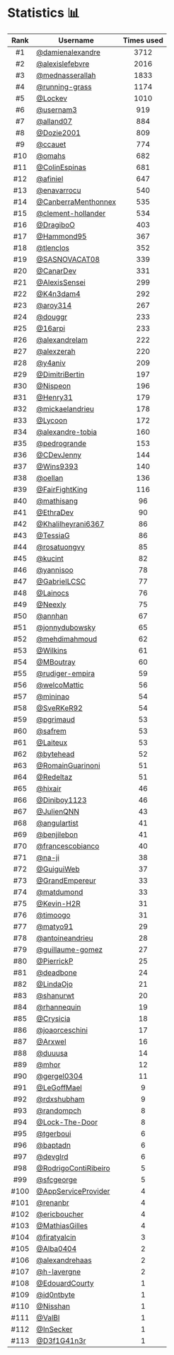 # Statistics 📊

|Rank|Username|Times used|
:--------:|--------|:--------:|
|#1|[@damienalexandre](https://github.com/damienalexandre)|3712|
|#2|[@alexislefebvre](https://github.com/alexislefebvre)|2016|
|#3|[@mednasserallah](https://github.com/mednasserallah)|1833|
|#4|[@running-grass](https://github.com/running-grass)|1174|
|#5|[@Lockev](https://github.com/Lockev)|1010|
|#6|[@usernam3](https://github.com/usernam3)|919|
|#7|[@alland07](https://github.com/alland07)|884|
|#8|[@Dozie2001](https://github.com/Dozie2001)|809|
|#9|[@ccauet](https://github.com/ccauet)|774|
|#10|[@omahs](https://github.com/omahs)|682|
|#11|[@ColinEspinas](https://github.com/ColinEspinas)|681|
|#12|[@afiniel](https://github.com/afiniel)|647|
|#13|[@enavarrocu](https://github.com/enavarrocu)|540|
|#14|[@CanberraMenthonnex](https://github.com/CanberraMenthonnex)|535|
|#15|[@clement-hollander](https://github.com/clement-hollander)|534|
|#16|[@DragiboO](https://github.com/DragiboO)|403|
|#17|[@Hammond95](https://github.com/Hammond95)|367|
|#18|[@tlenclos](https://github.com/tlenclos)|352|
|#19|[@SASNOVACAT08](https://github.com/SASNOVACAT08)|339|
|#20|[@CanarDev](https://github.com/CanarDev)|331|
|#21|[@AlexisSensei](https://github.com/AlexisSensei)|299|
|#22|[@K4n3dam4](https://github.com/K4n3dam4)|292|
|#23|[@aroy314](https://github.com/aroy314)|267|
|#24|[@douggr](https://github.com/douggr)|233|
|#25|[@16arpi](https://github.com/16arpi)|233|
|#26|[@alexandrelam](https://github.com/alexandrelam)|222|
|#27|[@alexzerah](https://github.com/alexzerah)|220|
|#28|[@y4aniv](https://github.com/y4aniv)|209|
|#29|[@DimitriBertin](https://github.com/DimitriBertin)|197|
|#30|[@Nispeon](https://github.com/Nispeon)|196|
|#31|[@Henry31](https://github.com/Henry31)|179|
|#32|[@mickaelandrieu](https://github.com/mickaelandrieu)|178|
|#33|[@Lycoon](https://github.com/Lycoon)|172|
|#34|[@alexandre-tobia](https://github.com/alexandre-tobia)|160|
|#35|[@pedrogrande](https://github.com/pedrogrande)|153|
|#36|[@CDevJenny](https://github.com/CDevJenny)|144|
|#37|[@Wins9393](https://github.com/Wins9393)|140|
|#38|[@oellan](https://github.com/oellan)|136|
|#39|[@FairFightKing](https://github.com/FairFightKing)|116|
|#40|[@mathisang](https://github.com/mathisang)|96|
|#41|[@EthraDev](https://github.com/EthraDev)|90|
|#42|[@Khalilheyrani6367](https://github.com/Khalilheyrani6367)|86|
|#43|[@TessiaG](https://github.com/TessiaG)|86|
|#44|[@rosatuongvy](https://github.com/rosatuongvy)|85|
|#45|[@kucint](https://github.com/kucint)|82|
|#46|[@yannisoo](https://github.com/yannisoo)|78|
|#47|[@GabrielLCSC](https://github.com/GabrielLCSC)|77|
|#48|[@Lainocs](https://github.com/Lainocs)|76|
|#49|[@Neexly](https://github.com/Neexly)|75|
|#50|[@annhan](https://github.com/annhan)|67|
|#51|[@jonnydubowsky](https://github.com/jonnydubowsky)|65|
|#52|[@mehdimahmoud](https://github.com/mehdimahmoud)|62|
|#53|[@Wilkins](https://github.com/Wilkins)|61|
|#54|[@MBoutray](https://github.com/MBoutray)|60|
|#55|[@rudiger-empira](https://github.com/rudiger-empira)|59|
|#56|[@welcoMattic](https://github.com/welcoMattic)|56|
|#57|[@mininao](https://github.com/mininao)|54|
|#58|[@SveRKeR92](https://github.com/SveRKeR92)|54|
|#59|[@pgrimaud](https://github.com/pgrimaud)|53|
|#60|[@safrem](https://github.com/safrem)|53|
|#61|[@Laiteux](https://github.com/Laiteux)|53|
|#62|[@bytehead](https://github.com/bytehead)|52|
|#63|[@RomainGuarinoni](https://github.com/RomainGuarinoni)|51|
|#64|[@Redeltaz](https://github.com/Redeltaz)|51|
|#65|[@hixair](https://github.com/hixair)|46|
|#66|[@Diniboy1123](https://github.com/Diniboy1123)|46|
|#67|[@JulienQNN](https://github.com/JulienQNN)|43|
|#68|[@angulartist](https://github.com/angulartist)|41|
|#69|[@benjilebon](https://github.com/benjilebon)|41|
|#70|[@francescobianco](https://github.com/francescobianco)|40|
|#71|[@na-ji](https://github.com/na-ji)|38|
|#72|[@GuiguiWeb](https://github.com/GuiguiWeb)|37|
|#73|[@GrandEmpereur](https://github.com/GrandEmpereur)|33|
|#74|[@matdumond](https://github.com/matdumond)|33|
|#75|[@Kevin-H2R](https://github.com/Kevin-H2R)|31|
|#76|[@timoogo](https://github.com/timoogo)|31|
|#77|[@matyo91](https://github.com/matyo91)|29|
|#78|[@antoineandrieu](https://github.com/antoineandrieu)|28|
|#79|[@guillaume-gomez](https://github.com/guillaume-gomez)|27|
|#80|[@PierrickP](https://github.com/PierrickP)|25|
|#81|[@deadbone](https://github.com/deadbone)|24|
|#82|[@LindaOjo](https://github.com/LindaOjo)|21|
|#83|[@shanurwt](https://github.com/shanurwt)|20|
|#84|[@rhannequin](https://github.com/rhannequin)|19|
|#85|[@Crysicia](https://github.com/Crysicia)|18|
|#86|[@joaorceschini](https://github.com/joaorceschini)|17|
|#87|[@Arxwel](https://github.com/Arxwel)|16|
|#88|[@duuusa](https://github.com/duuusa)|14|
|#89|[@mhor](https://github.com/mhor)|12|
|#90|[@gergel0304](https://github.com/gergel0304)|11|
|#91|[@LeGoffMael](https://github.com/LeGoffMael)|9|
|#92|[@rdxshubham](https://github.com/rdxshubham)|9|
|#93|[@randompch](https://github.com/randompch)|8|
|#94|[@Lock-The-Door](https://github.com/Lock-The-Door)|8|
|#95|[@tgerboui](https://github.com/tgerboui)|6|
|#96|[@baptadn](https://github.com/baptadn)|6|
|#97|[@devglrd](https://github.com/devglrd)|6|
|#98|[@RodrigoContiRibeiro](https://github.com/RodrigoContiRibeiro)|5|
|#99|[@sfcgeorge](https://github.com/sfcgeorge)|5|
|#100|[@AppServiceProvider](https://github.com/AppServiceProvider)|4|
|#101|[@renanbr](https://github.com/renanbr)|4|
|#102|[@ericboucher](https://github.com/ericboucher)|4|
|#103|[@MathiasGilles](https://github.com/MathiasGilles)|4|
|#104|[@firatyalcin](https://github.com/firatyalcin)|3|
|#105|[@Alba0404](https://github.com/Alba0404)|2|
|#106|[@alexandrehaas](https://github.com/alexandrehaas)|2|
|#107|[@h-lavergne](https://github.com/h-lavergne)|2|
|#108|[@EdouardCourty](https://github.com/EdouardCourty)|1|
|#109|[@id0ntbyte](https://github.com/id0ntbyte)|1|
|#110|[@Nisshan](https://github.com/Nisshan)|1|
|#111|[@ValBl](https://github.com/ValBl)|1|
|#112|[@InSecker](https://github.com/InSecker)|1|
|#113|[@D3f1G41n3r](https://github.com/D3f1G41n3r)|1|
